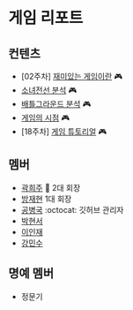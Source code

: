 # 게임 리포트

## 컨텐츠

* [02주차] [재미있는 게임이란](/2017/11/05/README.md) :video_game:
* [소녀전선 분석](/2017/11/25/소녀전선_분석.md) :video_game:
* [배틀그라운드 분석](/2018/02/04/README.md) :video_game:
* [게임의 시점](/2018/03/05/게임의_시점_분석.md) :video_game:
* [18주차] [게임 튜토리얼](/2018/Q1/18주차_게임_튜토리얼.md) :video_game:

## 멤버

* [곽희주](https://github.com/Heeeeeeju) :crown: 2대 회장
* [방재현](https://github.com/bjha1107) 1대 회장
* [공병국](https://github.com/byeonggukgong) :octocat: 깃허브 관리자
* [박현서](https://github.com/Parkhyunseo)
* [이인재](https://github.com/INJAE)
* [강민수](https://github.com/minsu9486)

## 명예 멤버

 * 정문기
